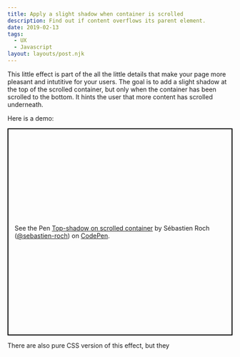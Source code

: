 ```yaml
---
title: Apply a slight shadow when container is scrolled
description: Find out if content overflows its parent element.
date: 2019-02-13
tags:
  - UX
  - Javascript
layout: layouts/post.njk
---
```

This little effect is part of the all the little details that make your page more pleasant and intutitive for your users.
The goal is to add a slight shadow at the top of the scrolled container, but only when the container has been scrolled to the bottom. It hints the user that more content has scrolled underneath.

Here is a demo:
<p class="codepen" data-height="464" data-theme-id="0" data-default-tab="result" data-user="sebastien-roch" data-slug-hash="bZPdXb" style="height: 464px; box-sizing: border-box; display: flex; align-items: center; justify-content: center; border: 2px solid black; margin: 1em 0; padding: 1em;" data-pen-title="Top-shadow on scrolled container">
  <span>See the Pen <a href="https://codepen.io/sebastien-roch/pen/bZPdXb/">
  Top-shadow on scrolled container</a> by Sébastien Roch (<a href="https://codepen.io/sebastien-roch">@sebastien-roch</a>)
  on <a href="https://codepen.io">CodePen</a>.</span>
</p>
<script async src="https://static.codepen.io/assets/embed/ei.js"></script>
  
There are also pure CSS version of this effect, but they  
<!--stackedit_data:
eyJoaXN0b3J5IjpbNjA0MDY3ODkwLDEzNTY0MDQzOTldfQ==
-->